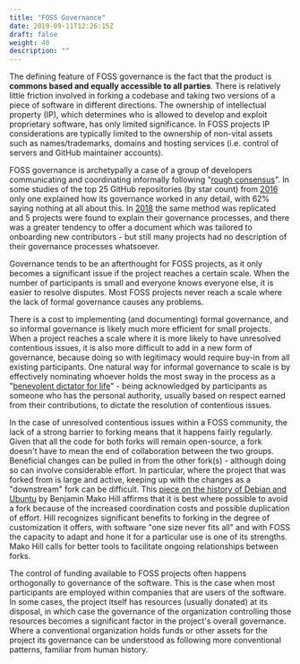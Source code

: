 ```yaml
---
title: "FOSS Governance"
date: 2019-09-11T12:26:15Z
draft: false
weight: 40
description: ""
---
```



The defining feature of FOSS governance is the fact that the product is **commons based and equally accessible to all parties**. There is relatively little friction involved in forking a codebase and taking two versions of a piece of software in different directions. The ownership of intellectual property (IP), which determines who is allowed to develop and exploit proprietary software, has only limited significance. In FOSS projects IP considerations are typically limited to the ownership of non-vital assets such as names/trademarks, domains and hosting services (i.e. control of servers and GitHub maintainer accounts).

FOSS governance is archetypally a case of a group of developers communicating and coordinating informally following "[rough consensus](https://en.wikipedia.org/wiki/Rough_consensus)". In some studies of the top 25 GitHub repositories (by star count) from [2016](https://livablesoftware.com/transparency-democracy-open-source-not-thought/) only one explained how its governance worked in any detail, with 62% saying nothing at all about this. In [2018](https://opensource.com/open-organization/18/4/new-governance-model-research) the same method was replicated and 5 projects were found to explain their governance processes, and there was a greater tendency to offer a document which was tailored to onboarding new contributors - but still many projects had no description of their governance processes whatsoever. 

Governance tends to be an afterthought for FOSS projects, as it only becomes a significant issue if the project reaches a certain scale. When the number of participants is small and everyone knows everyone else, it is easier to resolve disputes. Most FOSS projects never reach a scale where the lack of formal governance causes any problems.

There is a cost to implementing (and documenting) formal governance, and so informal governance is likely much more efficient for small projects. When a project reaches a scale where it is more likely to have unresolved contentious issues, it is also more difficult to add in a new form of governance, because doing so with legitimacy would require buy-in from all existing participants. One natural way for informal governance to scale is by effectively nominating whoever holds the most sway in the process as a "[benevolent dictator for life](https://en.wikipedia.org/wiki/Benevolent_dictator_for_life)" - being acknowledged by participants as someone who has the personal authority, usually based on respect earned from their contributions, to dictate the resolution of contentious issues.

In the case of unresolved contentious issues within a FOSS community, the lack of a strong barrier to forking means that it happens fairly regularly. Given that all the code for both forks will remain open-source, a fork doesn't have to mean the end of collaboration between the two groups. Beneficial changes can be pulled in from the other fork(s) - although doing so can involve considerable effort. In particular, where the project that was forked from is large and active, keeping up with the changes as a "downstream" fork can be difficult. This [piece on the history of Debian and Ubuntu](https://mako.cc/writing/to_fork_or_not_to_fork.html) by Benjamin Mako Hill affirms that it is best where possible to avoid a fork because of the increased coordination costs and possible duplication of effort. Hill recognizes significant benefits to forking in the degree of customization it offers, with software "one size never fits all" and with FOSS the capacity to adapt and hone it for a particular use is one of its strengths. Mako Hill calls for better tools to facilitate ongoing relationships between forks.

The control of funding available to FOSS projects often happens orthogonally to governance of the software. This is the case when most participants are employed within companies that are users of the software. In some cases, the project itself has resources (usually donated) at its disposal, in which case the governance of the organization controlling those resources becomes a significant factor in the project's overall governance. Where a conventional organization holds funds or other assets for the project its governance can be understood as following more conventional patterns, familiar from human history.
